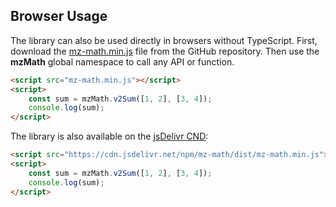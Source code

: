 ## Browser Usage

The library can also be used directly in browsers without TypeScript. First, download the [mz-math.min.js](https://github.com/mzusin/mz-math/blob/main/dist/mz-math.min.js) file from the GitHub repository. Then use the **mzMath** global namespace to call any API or function.

```html
<script src="mz-math.min.js"></script>
<script>
    const sum = mzMath.v2Sum([1, 2], [3, 4]);
    console.log(sum);
</script>
```

The library is also available on the [jsDelivr CND](https://cdn.jsdelivr.net/npm/mz-math/dist/mz-math.min.js):

```html
<script src="https://cdn.jsdelivr.net/npm/mz-math/dist/mz-math.min.js"></script>
<script>
    const sum = mzMath.v2Sum([1, 2], [3, 4]);
    console.log(sum);
</script>
```